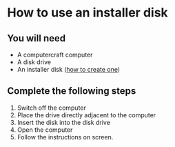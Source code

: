 # How to use an installer disk

## You will need

- A computercraft computer
- A disk drive
- An installer disk ([how to create one](./how-to-create-an-installer-disk.md))

## Complete the following steps

1. Switch off the computer
2. Place the drive directly adjacent to the computer
3. Insert the disk into the disk drive
4. Open the computer
5. Follow the instructions on screen.
